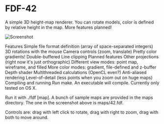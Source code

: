 # FDF-42
A simple 3D height-map renderer. You can rotate models, color is defined by relative height in the map. More features planned!

![Screenshot](screen.png)

Features
Simple file format definition (array of space-separated integers)
3D rotations with the mouse
Camera controls (zoom, translate)
Pretty color gradients!
Double-buffered
Line clipping
Planned features
Other projections (right now it's just orthographic)
Different view modes: point map, wireframe, and filled
More color modes: gradient, file-defined and z-buffer
Depth shader
Multithreaded calculations (OpenCL even?)
Anti-aliased rendering
Level-of-detail (less points when you zoom out on huge maps)
Compiling and running
Run make. An executable will compile. Currently only tested on OS X.

Run it with ./fdf [map]. A bunch of sample maps are provided in the maps directory. The one in the screenshot above is maps/42.fdf.

Controls are: drag with left click to rotate, drag with right to zoom, drag with both to move around.
